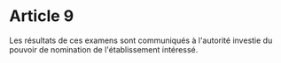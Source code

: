 # Article 9

Les résultats de ces examens sont communiqués à l'autorité investie du pouvoir de nomination de l'établissement intéressé.
